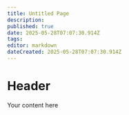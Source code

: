 ```yaml
---
title: Untitled Page
description: 
published: true
date: 2025-05-28T07:07:30.914Z
tags: 
editor: markdown
dateCreated: 2025-05-28T07:07:30.914Z
---
```


# Header
Your content here